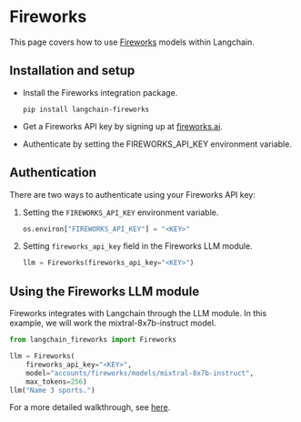 # Fireworks

This page covers how to use [Fireworks](https://fireworks.ai/) models within
Langchain.

## Installation and setup

- Install the Fireworks integration package.

  ```
  pip install langchain-fireworks
  ```

- Get a Fireworks API key by signing up at [fireworks.ai](https://fireworks.ai).
- Authenticate by setting the FIREWORKS_API_KEY environment variable.

## Authentication

There are two ways to authenticate using your Fireworks API key:

1.  Setting the `FIREWORKS_API_KEY` environment variable.

    ```python
    os.environ["FIREWORKS_API_KEY"] = "<KEY>"
    ```

2.  Setting `fireworks_api_key` field in the Fireworks LLM module.

    ```python
    llm = Fireworks(fireworks_api_key="<KEY>")
    ```

## Using the Fireworks LLM module

Fireworks integrates with Langchain through the LLM module. In this example, we
will work the mixtral-8x7b-instruct model.

```python
from langchain_fireworks import Fireworks

llm = Fireworks(
    fireworks_api_key="<KEY>",
    model="accounts/fireworks/models/mixtral-8x7b-instruct",
    max_tokens=256)
llm("Name 3 sports.")
```

For a more detailed walkthrough, see [here](/docs/integrations/llms/Fireworks).
